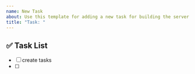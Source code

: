 ```yaml
---
name: New Task
about: Use this template for adding a new task for building the server
title: "Task: "
---
```


## ✅ Task List
- [ ] create tasks
- [ ] 

